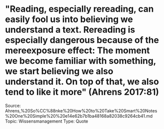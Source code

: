 # "Reading, especially rereading, can easily fool us into believing we understand a text. Rereading is especially dangerous because of the mereexposure effect: The moment we become familiar with something, we start believing we also understand it. On top of that, we also tend to like it more" (Ahrens 2017:81)

Source: Ahrens,%20So%CC%88nke%20How%20to%20Take%20Smart%20Notes%20One%20Simple%20%20e14e62b7b1ba48168a82038c9264cb41.md
Topic: Wissensmanagement
Type: Quote